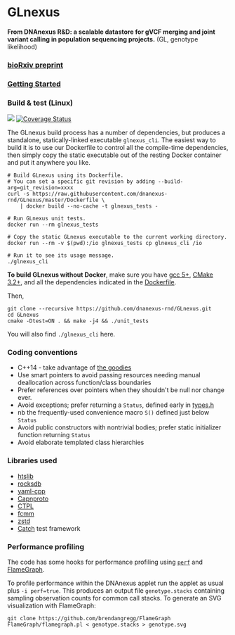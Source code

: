 # GLnexus
**From DNAnexus R&D: a scalable datastore for gVCF merging and joint variant calling in population sequencing projects.**
(GL, genotype likelihood)

### [bioRxiv preprint](http://dx.doi.org/10.1101/343970)

### [Getting Started](https://github.com/dnanexus-rnd/GLnexus/wiki/Getting-Started)

### Build & test (Linux)

<a href="https://travis-ci.org/dnanexus-rnd/GLnexus"><img src="https://travis-ci.org/dnanexus-rnd/GLnexus.svg?branch=master"/></a> [![Coverage Status](https://coveralls.io/repos/dnanexus-rnd/GLnexus/badge.svg?branch=master&service=github)](https://coveralls.io/github/dnanexus-rnd/GLnexus?branch=master)

The GLnexus build process has a number of dependencies, but produces a standalone, statically-linked executable `glnexus_cli`. The easiest way to build it is to use our Dockerfile to control all the compile-time dependencies, then simply copy the static executable out of the resting Docker container and put it anywhere you like. 

```
# Build GLnexus using its Dockerfile.
# You can set a specific git revision by adding --build-arg=git_revision=xxxx
curl -s https://raw.githubusercontent.com/dnanexus-rnd/GLnexus/master/Dockerfile \
    | docker build --no-cache -t glnexus_tests -

# Run GLnexus unit tests.
docker run --rm glnexus_tests

# Copy the static GLnexus executable to the current working directory.
docker run --rm -v $(pwd):/io glnexus_tests cp glnexus_cli /io

# Run it to see its usage message.
./glnexus_cli
```

**To build GLnexus without Docker**, make sure you have [gcc 5+](http://askubuntu.com/a/581497), [CMake 3.2+](http://askubuntu.com/questions/610291/how-to-install-cmake-3-2-on-ubuntu-14-04), and all the dependencies indicated in the [Dockerfile](https://github.com/dnanexus-rnd/GLnexus/blob/master/Dockerfile). 

Then,

```
git clone --recursive https://github.com/dnanexus-rnd/GLnexus.git
cd GLnexus
cmake -Dtest=ON . && make -j4 && ./unit_tests
```

You will also find `./glnexus_cli` here.

### Coding conventions

* C++14 - take advantage of [the goodies](http://shop.oreilly.com/product/0636920033707.do)
* Use smart pointers to avoid passing resources needing manual deallocation across function/class boundaries
* Prefer references over pointers when they shouldn't be null nor change ever.
* Avoid exceptions; prefer returning a `Status`, defined early in [types.h](https://github.com/dnanexus-rnd/GLnexus/blob/master/include/types.h)
 * nb the frequently-used convenience macro `S()` defined just below `Status`
* Avoid public constructors with nontrivial bodies; prefer static initializer function returning `Status`
* Avoid elaborate templated class hierarchies

### Libraries used 
* [htslib](https://github.com/samtools/htslib)
* [rocksdb](https://github.com/facebook/rocksdb)
* [yaml-cpp](https://github.com/jbeder/yaml-cpp)
* [Capnproto](https://github.com/sandstorm-io/capnproto)
* [CTPL](https://github.com/vit-vit/CTPL)
* [fcmm](https://github.com/giacomodrago/fcmm)
* [zstd](https://github.com/facebook/zstd)
* [Catch](https://github.com/philsquared/Catch) test framework

### Performance profiling

The code has some hooks for performance profiling using
[`perf`](https://en.wikipedia.org/wiki/Perf_(Linux)) and
[FlameGraph](http://www.brendangregg.com/FlameGraphs/cpuflamegraphs.html).

To profile performance within the DNAnexus applet run the applet as
usual plus `-i perf=true`. This produces an output file
```genotype.stacks``` containing sampling observation counts for common call
stacks. To generate an SVG visualization with FlameGraph:

```
git clone https://github.com/brendangregg/FlameGraph
FlameGraph/flamegraph.pl < genotype.stacks > genotype.svg
```
